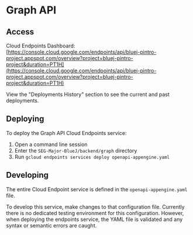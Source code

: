 # Graph API

## Access

Cloud Endpoints Dashboard: [https://console.cloud.google.com/endpoints/api/bluej-pintro-project.appspot.com/overview?project=bluej-pintro-project&duration=PT1H](https://console.cloud.google.com/endpoints/api/bluej-pintro-project.appspot.com/overview?project=bluej-pintro-project&duration=PT1H)

View the "Deployments History" section to see the current and past deployments.

## Deploying

To deploy the Graph API Cloud Endpoints service:

1. Open a command line session
2. Enter the `SEG-Major-BlueJ/backend/graph` directory
3. Run `gcloud endpoints services deploy openapi-appengine.yaml`

## Developing

The entire Cloud Endpoint service is defined in the `openapi-appengine.yaml` file.

To develop this service, make changes to that configuration file. Currently there is no dedicated testing environment for this configuration. However, when deploying the endpoints service, the YAML file is validated and any syntax or semantic errors are caught.